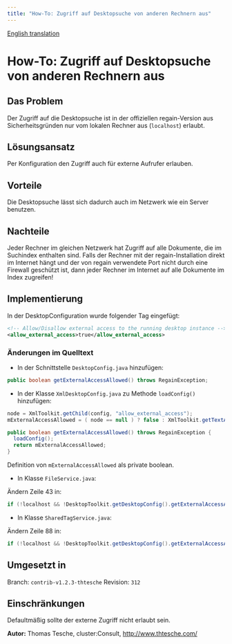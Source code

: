 ```yaml
---
title: "How-To: Zugriff auf Desktopsuche von anderen Rechnern aus"
---
```


[English translation](/en/howto/desktop_external_access/)

How-To: Zugriff auf Desktopsuche von anderen Rechnern aus
=========================================================

Das Problem
-----------

Der Zugriff auf die Desktopsuche ist in der offiziellen regain-Version aus Sicherheitsgründen nur vom lokalen Rechner aus (`localhost`) erlaubt.


Lösungsansatz
-------------

Per Konfiguration den Zugriff auch für externe Aufrufer erlauben.


Vorteile
--------

Die Desktopsuche lässt sich dadurch auch im Netzwerk wie ein Server benutzen.


Nachteile
---------

Jeder Rechner im gleichen Netzwerk hat Zugriff auf alle Dokumente, die im Suchindex enthalten sind. Falls der Rechner mit der regain-Installation direkt im Internet hängt und der von regain verwendete Port nicht durch eine Firewall geschützt ist, dann jeder Rechner im Internet auf alle Dokumente im Index zugreifen!


Implementierung
---------------

In der DesktopConfiguration wurde folgender Tag eingefügt:

```xml
<!-- Allow/Disallow external access to the running desktop instance -->
<allow_external_access>true</allow_external_access>
```


### Änderungen im Quelltext

  * In der Schnittstelle `DesktopConfig.java` hinzufügen:

```java
public boolean getExternalAccessAllowed() throws RegainException;
```

  * In der Klasse `XmlDesktopConfig.java` zu Methode `loadConfig()` hinzufügen:

```java
node = XmlToolkit.getChild(config, "allow_external_access");
mExternalAccessAllowed = ( node == null ) ? false : XmlToolkit.getTextAsBoolean(node);
```

```java
public boolean getExternalAccessAllowed() throws RegainException {
  loadConfig();
  return mExternalAccessAllowed;
}
```

Definition von `mExternalAccessAllowed` als private boolean.

  * In Klasse `FileService.java`:

Ändern Zeile 43 in:
```java
if (!localhost && !DesktopToolkit.getDesktopConfig().getExternalAccessAllowed() ) {
```

  * In Klasse `SharedTagService.java`:

Ändern Zeile 88 in:
```java
if (!localhost && !DesktopToolkit.getDesktopConfig().getExternalAccessAllowed() ) {
```


Umgesetzt in
------------

Branch: `contrib-v1.2.3-thtesche`
Revision: `312`


Einschränkungen
---------------

Defaultmäßig sollte der externe Zugriff nicht erlaubt sein. 


**Autor:** Thomas Tesche, cluster:Consult, http://www.thtesche.com/